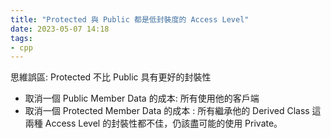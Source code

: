 ```yaml
---
title: "Protected 與 Public 都是低封裝度的 Access Level"
date: 2023-05-07 14:18
tags:
- cpp
---
```


思維誤區: Protected 不比 Public 具有更好的封裝性
- 取消一個 Public Member Data 的成本: 所有使用他的客戶端
- 取消一個 Protected Member Data 的成本 : 所有繼承他的 Derived Class
這兩種 Access Level 的封裝性都不佳，仍該盡可能的使用 Private。